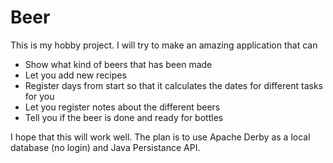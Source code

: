 # Beer
This is my hobby project. I will try to make an amazing application that can
*  Show what kind of beers that has been made
*  Let you add new recipes
*  Register days from start so that it calculates the dates for different tasks for you
*  Let you register notes about the different beers
*  Tell you if the beer is done and ready for bottles

I hope that this will work well. The plan is to use Apache Derby as a local database (no login) and Java Persistance API. 
